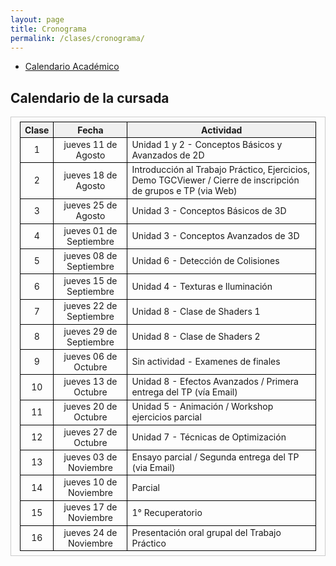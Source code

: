 ```yaml
---
layout: page
title: Cronograma
permalink: /clases/cronograma/
---
```


<style>

table {
  border-collapse: collapse;
  border-spacing: 0;
  font-size: 1em;
  border: 1px solid #CCC;
  margin: 0;
  padding: 0.5em 1em;
}

th {
 font-weight: bold;
  background-color: #F0F0F0;
  border:1px solid #000000;
}

td{
    border:1px solid #000000;
}

</style>

* [Calendario Académico](https://www.frba.utn.edu.ar/es/calendario-academico/)

## Calendario de la cursada

| Clase | Fecha              | Actividad |
|:-----:|:------------------:|-----------|
|  1    | jueves 11 de Agosto | Unidad 1 y 2 - Conceptos Básicos y Avanzados de 2D |
|  2    | jueves 18 de Agosto | Introducción al Trabajo Práctico, Ejercicios, Demo TGCViewer / Cierre de inscripción de grupos e TP (via Web) |
|  3    | jueves 25 de Agosto | Unidad 3 - Conceptos Básicos de 3D |
|  4    | jueves 01 de Septiembre | Unidad 3 - Conceptos Avanzados de 3D |
|  5    | jueves 08 de Septiembre | Unidad 6 - Detección de Colisiones |
|  6    | jueves 15 de Septiembre | Unidad 4 - Texturas e Iluminación |
|  7    | jueves 22 de Septiembre | Unidad 8 - Clase de Shaders 1 |
|  8    | jueves 29 de Septiembre | Unidad 8 - Clase de Shaders 2 |
|  9    | jueves 06 de Octubre  | Sin actividad - Examenes de finales |
| 10    | jueves 13 de Octubre  | Unidad 8 - Efectos Avanzados / Primera entrega del TP (vía Email) |
| 11    | jueves 20 de Octubre  | Unidad 5 - Animación / Workshop ejercicios parcial |
| 12    | jueves 27 de Octubre  | Unidad 7 - Técnicas de Optimización |
| 13    | jueves 03 de Noviembre | Ensayo parcial / Segunda entrega del TP (via Email) |
| 14    | jueves 10 de Noviembre | Parcial |
| 15    | jueves 17 de Noviembre | 1° Recuperatorio |
| 16    | jueves 24 de Noviembre | Presentación oral grupal del Trabajo Práctico |
